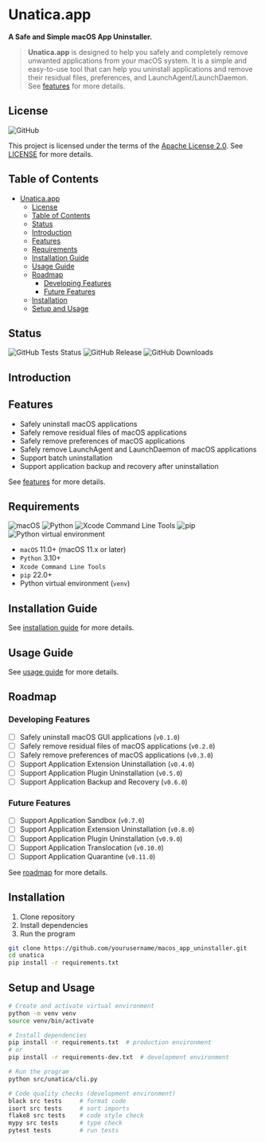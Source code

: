 # Unatica.app

**A Safe and Simple macOS App Uninstaller.**

> **Unatica.app** is designed to help you safely and completely remove unwanted applications from your macOS system. It is a simple and easy-to-use tool that can help you uninstall applications and remove their residual files, preferences, and LaunchAgent/LaunchDaemon. See [features](#features) for more details.

## License

![GitHub](https://img.shields.io/github/license/benjame/unatica)

This project is licensed under the terms of the [Apache License 2.0](./LICENSE).
See [LICENSE](./LICENSE) for more details.

## Table of Contents

- [Unatica.app](#unaticaapp)
  - [License](#license)
  - [Table of Contents](#table-of-contents)
  - [Status](#status)
  - [Introduction](#introduction)
  - [Features](#features)
  - [Requirements](#requirements)
  - [Installation Guide](#installation-guide)
  - [Usage Guide](#usage-guide)
  - [Roadmap](#roadmap)
    - [Developing Features](#developing-features)
    - [Future Features](#future-features)
  - [Installation](#installation)
  - [Setup and Usage](#setup-and-usage)

## Status

![GitHub Tests Status](https://img.shields.io/github/actions/workflow/status/benjame/unatica/tests.yml)
![GitHub Release](https://img.shields.io/github/v/release/benjame/unatica)
![GitHub Downloads](https://img.shields.io/github/downloads/benjame/unatica/total)

## Introduction

## Features

- Safely uninstall macOS applications
- Safely remove residual files of macOS applications
- Safely remove preferences of macOS applications
- Safely remove LaunchAgent and LaunchDaemon of macOS applications
- Support batch uninstallation
- Support application backup and recovery after uninstallation

See [features](./docs/features.md) for more details.

## Requirements

![macOS](https://img.shields.io/badge/macOS-11.x+-blue.svg)
![Python](https://img.shields.io/badge/python-3.10+-green.svg)
![Xcode Command Line Tools](https://img.shields.io/badge/Xcode%20Command%20Line%20Tools-required-red.svg)
![pip](https://img.shields.io/badge/pip-22.0+-yellow.svg)
![Python virtual environment](https://img.shields.io/badge/venv-required-orange.svg)

- `macOS` 11.0+ (macOS 11.x or later)
- `Python` 3.10+
- `Xcode Command Line Tools`
- `pip` 22.0+
- Python virtual environment (`venv`)

## Installation Guide

See [installation guide](./docs/installation_guide.md) for more details.

## Usage Guide

See [usage guide](./docs/usage_guide.md) for more details.

## Roadmap

### Developing Features

- [ ] Safely uninstall macOS GUI applications (`v0.1.0`)
- [ ] Safely remove residual files of macOS applications (`v0.2.0`)
- [ ] Safely remove preferences of macOS applications (`v0.3.0`)
- [ ] Support Application Extension Uninstallation (`v0.4.0`)
- [ ] Support Application Plugin Uninstallation (`v0.5.0`)
- [ ] Support Application Backup and Recovery (`v0.6.0`)

### Future Features

- [ ] Support Application Sandbox (`v0.7.0`)
- [ ] Support Application Extension Uninstallation (`v0.8.0`)
- [ ] Support Application Plugin Uninstallation (`v0.9.0`)
- [ ] Support Application Translocation (`v0.10.0`)
- [ ] Support Application Quarantine (`v0.11.0`)

See [roadmap](./docs/roadmap.md) for more details.

## Installation

1. Clone repository
2. Install dependencies
3. Run the program

```bash
git clone https://github.com/yourusername/macos_app_uninstaller.git
cd unatica
pip install -r requirements.txt
```

## Setup and Usage

```bash
# Create and activate virtual environment
python -m venv venv
source venv/bin/activate

# Install dependencies
pip install -r requirements.txt  # production environment
# or
pip install -r requirements-dev.txt  # development environment

# Run the program
python src/unatica/cli.py

# Code quality checks (development environment)
black src tests     # format code
isort src tests     # sort imports
flake8 src tests    # code style check
mypy src tests      # type check
pytest tests        # run tests
```
